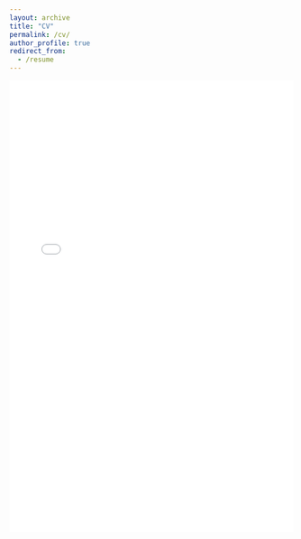 ```yaml
---
layout: archive
title: "CV"
permalink: /cv/
author_profile: true
redirect_from:
  - /resume
---
```


<embed src="/files/CV.pdf" type="application/pdf" width="100%" height="800px" />
